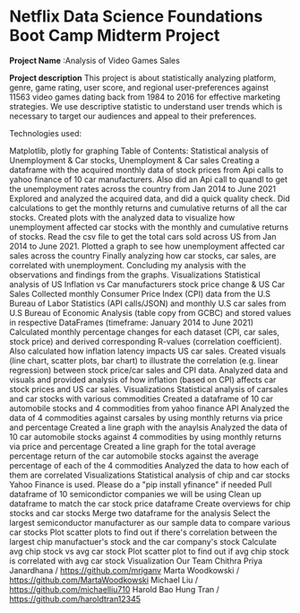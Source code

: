 # Netflix Data Science Foundations Boot Camp Midterm Project
**Project Name**
:Analysis of Video Games Sales

**Project description**
This project is about statistically analyzing platform, genre, game rating, user score, and regional user-preferences against 11563 video games dating back from 1984 to 2016 for effective marketing strategies. We use descriptive statistic to understand user trends which is necessary to target our audiences and appeal to their preferences.

Technologies used:

Matplotlib, plotly for graphing
Table of Contents:
Statistical analysis of Unemployment & Car stocks, Unemployment & Car sales
Creating a dataframe with the acquired monthly data of stock prices from Api calls to yahoo finance of 10 car manufacturers. Also did an Api call to quandl to get the unemployment rates across the country from Jan 2014 to June 2021
Explored and analyzed the acquired data, and did a quick quality check.
Did calculations to get the monthly returns and cumulative returns of all the car stocks.
Created plots with the analyzed data to visualize how unemployment affected car stocks with the monthly and cumulative returns of stocks.
Read the csv file to get the total cars sold across US from Jan 2014 to June 2021.
Plotted a graph to see how unemployment affected car sales across the country
Finally analyzing how car stocks, car sales, are correlated with unemployment.
Concluding my analysis with the observations and findings from the graphs.
Visualizations
Statistical analysis of US Inflation vs Car manufacturers stock price change & US Car Sales
Collected monthly Consumer Price Index (CPI) data from the U.S Bureau of Labor Statistics (API calls/JSON) and monthly U.S car sales from U.S Bureau of Economic Analysis (table copy from GCBC) and stored values in respective DataFrames (timeframe: January 2014 to June 2021)
Calculated monthly percentage changes for each dataset (CPI, car sales, stock price) and derived corresponding R-values (correlation coefficient). Also calculated how inflation latency impacts US car sales.
Created visuals (line chart, scatter plots, bar chart) to illustrate the correlation (e.g. linear regression) between stock price/car sales and CPI data.
Analyzed data and visuals and provided analysis of how inflation (based on CPI) affects car stock prices and US car sales.
Visualizations
Statistical analysis of carsales and car stocks with various commodities
Created a dataframe of 10 car automobile stocks and 4 commodities from yahoo finance API
Analyzed the data of 4 commodities against carsales by using monthly returns via price and percentage
Created a line graph with the anaylsis
Analyzed the data of 10 car automobile stocks against 4 commodities by using monthly returns via price and percentage
Created a line graph for the total average percentage return of the car automobile stocks against the average percentage of each of the 4 commodities
Analyzed the data to how each of them are correlated
Visualizations
Statistical analysis of chip and car stocks
Yahoo Finance is used. Please do a "pip install yfinance" if needed
Pull dataframe of 10 semicondictor companies we will be using
Clean up dataframe to match the car stock price dataframe
Create overviews for chip stocks and car stocks
Merge two dataframe for the analysis
Select the largest semiconductor manufacturer as our sample data to compare various car stocks
Plot scatter plots to find out if there's correlation between the largest chip manufactuer's stock and the car company's stock
Calculate avg chip stock vs avg car stock
Plot scatter plot to find out if avg chip stock is correlated with avg car stock
Visualization
Our Team
Chithra Priya Janardhana / https://github.com/mriganv
Marta Woodkowski / https://github.com/MartaWoodkowski
Michael Liu / https://github.com/michaelliu710
Harold Bao Hung Tran / https://github.com/haroldtran12345
